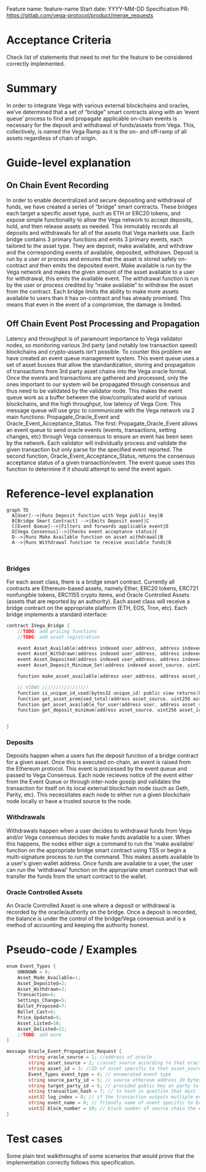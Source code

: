 Feature name: feature-name
Start date: YYYY-MM-DD
Specification PR: https://gitlab.com/vega-protocol/product/merge_requests

# Acceptance Criteria
Check list of statements that need to met for the feature to be considered correctly implemented.

# Summary
In order to integrate Vega with various external blockchains and oracles, we’ve determined that a set of “bridge” smart contracts along with an ‘event queue’ process to find and propagate applicable on-chain events is necessary for the deposit and withdrawal of funds/assets from Vega. This, collectively, is named the Vega Ramp as it is the on- and off-ramp of all assets regardless of chain of origin.


# Guide-level explanation
## On Chain Event Recording
In order to enable decentralized and secure depositing and withdrawal of funds, we have created a series of “bridge” smart contracts. These bridges each target a specific asset type, such as ETH or ERC20 tokens, and expose simple functionality to allow the Vega network to accept deposits, hold, and then release assets as needed. This immutably records all deposits and withdrawals for all of the assets that Vega markets use.
Each bridge contains 3 primary functions and emits 3 primary events, each tailored to the asset type. They are deposit, make available, and withdraw and the corresponding events of available, deposited, withdrawn. Deposit is run by a user or process and ensures that the asset is stored safely on-contract and then emits the deposited event. Make available is run by the Vega network and makes the given amount of the asset available to a user for withdrawal, this emits the available event. The withdrawal function is run by the user or process credited by “make available” to withdraw the asset from the contract.
Each bridge limits the ability to make more assets available to users than it has on-contract and has already promised. This means that even in the event of a compromise, the damage is limited.


## Off Chain Event Post Processing and Propagation
Latency and throughput is of paramount importance to Vega validator nodes, so monitoring various 3rd party (and notably low transaction speed) blockchains and crypto-assets isn’t possible. To counter this problem we have created an event queue management system. This event queue uses a set of asset busses that allow the standardization, storing and propagation of transactions from 3rd party asset chains into the Vega oracle format. Once the events and transactions are gathered and processed, only the ones important to our system will be propagated through consensus and thus need to be validated by the validator node. This makes the event queue work as a buffer between the slow/complicated world of various blockchains, and the high throughput, low latency of Vega Core.
This message queue will use grpc to communicate with the Vega network via 2 main functions: Propagate_Oracle_Event and Oracle_Event_Acceptance_Status. The first: Propagate_Oracle_Event  allows an event queue to send oracle events (events, transactions, setting changes, etc) through Vega consensus to ensure an event has been seen by the network. Each validator will individually process and validate the given transaction but only parse for the specified event reported.
The second function, Oracle_Event_Acceptance_Status, returns the consensus acceptance status of a given transaction/event. The event queue uses this function to determine if it should attempt to send the event again.


# Reference-level explanation

```mermaid
graph TD
  A[User]-->|Runs Deposit function with Vega public key|B
  B[Bridge Smart Contract] -->|Emits Deposit event|C
  C[Event Queue]-->|Filters and forwards applicable event|D
  D[Vega Consensus]-->|Checks event acceptance status|C
  D-->|Runs Make Available function on asset withdrawal|B
  A-->|Runs Withdrawal function to receive available funds|B
  
					
```

### Bridges
For each asset class, there is a bridge smart contract. Currently all contracts are Ethereum-based assets, namely Ether, ERC20 tokens, ERC721 nonfungible tokens, ERC1155 crypto items, and Oracle Controlled Assets (assets that are reported by an authority). Each asset class will receive a bridge contract on the appropriate platform (ETH, EOS, Tron, etc). 
Each bridge implements a standard interface:

```go
contract IVega_Bridge {
    //TODO: add pricing functions
    //TODO: add asset registration

    event Asset_Available(address indexed user_address, address indexed asset_source, uint256 indexed asset_id, uint256 amount, bytes32 unique_id);
    event Asset_Withdrawn(address indexed user_address, address indexed asset_source, uint256 indexed asset_id, uint256 amount);
    event Asset_Deposited(address indexed user_address, address indexed asset_source, uint256 indexed asset_id, uint256 amount, bytes vega_public_key);
    event Asset_Deposit_Minimum_Set(address indexed asset_source, uint256 indexed asset_id, uint256 new_minimum);

    function make_asset_available(address user_address, address asset_source, uint256 asset_id, uint256 amount, bytes32 unique_id) public;

    // VIEWS /////////////////
    function is_unique_id_used(bytes32 unique_id) public view returns(bool);
    function get_asset_promised_total(address asset_source, uint256 asset_id) public view returns(uint256);
    function get_asset_available_for_user(address user, address asset_source, uint256 asset_id) public view returns(uint256);
    function get_deposit_minimum(address asset_source, uint256 asset_id) public view returns(uint256);


}
```

### Deposits
Deposits happen when a users fun the deposit function of a bridge contract for a given asset. Once this is executed on-chain, an event is raised from the Ethereum protocol. This event is processed by the event queue and passed to Vega Consensus. Each node recieves notice of the event either from the Event Queue or through inter-node gossip and validates the transaction for itself on its local external blockchain node (such as Geth, Parity, etc). This necessitates each node to either run a given blockchain node locally or have a trusted source to the node.

### Withdrawals 
Withdrawals happen when a user decides to withdrawal funds from Vega and/or Vega consensus decides to make funds available to a user. When this happens, the nodes either sign a command to run the 'make available' function on the appropriate bridge smart contract using TSS or begin a multi-signature process to run the command. This makes assets available to a user's given wallet address. Once funds are available to a user, the user can run the 'withdrawal' function on the appropriate smart contract that will transfer the funds from the smart contract to the wallet.

### Oracle Controlled Assets
An Oracle Controlled Asset is one where a deposit or withdrawal is recorded by the oracle/authority on the bridge. Once a deposit is recorded, the balance is under the control of the bridge/Vega consensus and is a method of accounting and keeping the authority honest.

# Pseudo-code / Examples
```go
enum Event_Types {
    UNKNOWN = 0;
    Asset_Made_Available=1;
    Asset_Deposited=2;
    Asset_Withdrawn=3;
    Transaction=4;
    Settings_Change=5;
    Ballot_Proposed=7;
    Ballot_Cast=8;
    Price_Updated=9;
    Asset_Listed=10;
    Asset_Delisted=11;
    //TODO: add more
}
```

```go
message Oracle_Event_Propagation_Request {
        string oracle_source = 1; //address of oracle
        string asset_source = 2; //asset source according to that oracle
        string asset_id = 3; //ID of asset specific to that asset_source
        Event_Types event_type = 4; // enumerated event type
        string source_party_id = 5; // source ethereum address 20 bytes hex preceded by 0x or other party ID of user/contract/system this pertains to
        string target_party_id = 6; // provided public key on party to target the event to
        string transaction_hash = 7; // tx hash in question that must lead us to parseable data based on 'event_type'
        uint32 log_index = 8; // if the transaction outputs multiple events to the log, this tells you which one
        string event_name = 9; // friendly name of event specific to bridge/source
        uint32 block_number = 10; // block number of source chain the event occurred 
}
```

# Test cases
Some plain text walkthroughs of some scenarios that would prove that the implementation correctly follows this specification.
